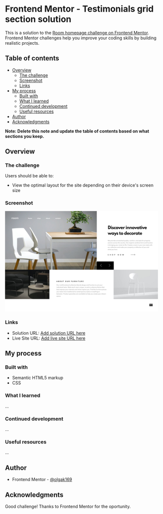 # Frontend Mentor - Testimonials grid section solution

This is a solution to the [Room homepage challenge on Frontend Mentor](https://www.frontendmentor.io/challenges/room-homepage-BtdBY_ENq). Frontend Mentor challenges help you improve your coding skills by building realistic projects.

## Table of contents

- [Overview](#overview)
  - [The challenge](#the-challenge)
  - [Screenshot](#screenshot)
  - [Links](#links)
- [My process](#my-process)
  - [Built with](#built-with)
  - [What I learned](#what-i-learned)
  - [Continued development](#continued-development)
  - [Useful resources](#useful-resources)
- [Author](#author)
- [Acknowledgments](#acknowledgments)

**Note: Delete this note and update the table of contents based on what sections you keep.**

## Overview

### The challenge

Users should be able to:

- View the optimal layout for the site depending on their device's screen size

### Screenshot

![](./screenshot.png)

### Links

- Solution URL: [Add solution URL here](https://olgak169.github.io/FMTestimonialsGridChallenge/)
- Live Site URL: [Add live site URL here](https://olgak169.github.io/FMTestimonialsGridChallenge/)

## My process

### Built with

- Semantic HTML5 markup
- CSS

### What I learned

...

### Continued development

...

### Useful resources

...

## Author


- Frontend Mentor - [@olgak169](https://www.frontendmentor.io/profile/olgak169)


## Acknowledgments

Good challenge! Thanks to Frontend Mentor for the oportunity.
